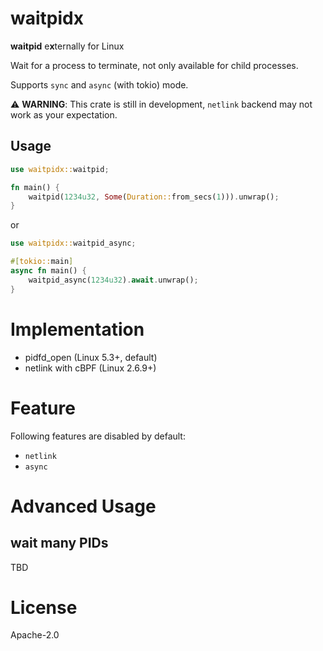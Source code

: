 # waitpidx

**waitpid** e**x**ternally for Linux

Wait for a process to terminate, not only available for child processes.

Supports `sync` and `async` (with tokio) mode.

⚠️ **WARNING**: This crate is still in development, `netlink` backend may not work as your expectation.

## Usage

```rust
use waitpidx::waitpid;

fn main() {
    waitpid(1234u32, Some(Duration::from_secs(1))).unwrap();
}
```

or

```rust
use waitpidx::waitpid_async;

#[tokio::main]
async fn main() {
    waitpid_async(1234u32).await.unwrap();
}
```

# Implementation

+ pidfd_open (Linux 5.3+, default)
+ netlink with cBPF (Linux 2.6.9+)

# Feature

Following features are disabled by default:

+ `netlink`
+ `async`

# Advanced Usage

## wait many PIDs

TBD

# License

Apache-2.0
